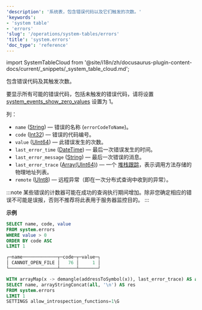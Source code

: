 ```yaml
---
'description': '系统表，包含错误代码以及它们触发的次数。'
'keywords':
- 'system table'
- 'errors'
'slug': '/operations/system-tables/errors'
'title': 'system.errors'
'doc_type': 'reference'
---
```


import SystemTableCloud from '@site/i18n/zh/docusaurus-plugin-content-docs/current/_snippets/_system_table_cloud.md';

<SystemTableCloud/>

包含错误代码及其触发次数。

要显示所有可能的错误代码，包括未触发的错误代码，请将设置 [system_events_show_zero_values](../settings/settings.md#system_events_show_zero_values) 设置为 1。

列：

- `name` ([String](../../sql-reference/data-types/string.md)) — 错误的名称 (`errorCodeToName`)。
- `code` ([Int32](../../sql-reference/data-types/int-uint.md)) — 错误的代码编号。
- `value` ([UInt64](../../sql-reference/data-types/int-uint.md)) — 此错误发生的次数。
- `last_error_time` ([DateTime](../../sql-reference/data-types/datetime.md)) — 最后一次错误发生的时间。
- `last_error_message` ([String](../../sql-reference/data-types/string.md)) — 最后一次错误的消息。
- `last_error_trace` ([Array(UInt64)](../../sql-reference/data-types/array.md)) — 一个 [堆栈跟踪](https://en.wikipedia.org/wiki/Stack_trace)，表示调用方法存储的物理地址列表。
- `remote` ([UInt8](../../sql-reference/data-types/int-uint.md)) — 远程异常（即在一次分布式查询中收到的异常）。

:::note
某些错误的计数器可能在成功的查询执行期间增加。除非您确定相应的错误不可能是误报，否则不推荐将此表用于服务器监控目的。
:::

**示例**

```sql
SELECT name, code, value
FROM system.errors
WHERE value > 0
ORDER BY code ASC
LIMIT 1

┌─name─────────────┬─code─┬─value─┐
│ CANNOT_OPEN_FILE │   76 │     1 │
└──────────────────┴──────┴───────┘
```

```sql
WITH arrayMap(x -> demangle(addressToSymbol(x)), last_error_trace) AS all
SELECT name, arrayStringConcat(all, '\n') AS res
FROM system.errors
LIMIT 1
SETTINGS allow_introspection_functions=1\G
```
